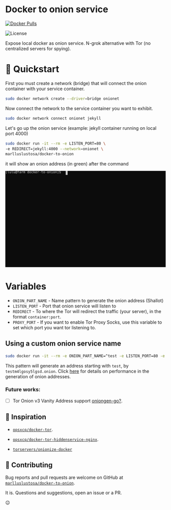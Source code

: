 # Docker to onion service

[![Docker
Pulls](https://img.shields.io/docker/pulls/marlluslustosa/docker-to-onion.svg?style=plastic)](https://hub.docker.com/r/marlluslustosa/docker-to-onion)

![License](https://img.shields.io/badge/License-GPL-blue.svg?style=plastic)

Expose local docker as onion service. N-grok alternative with Tor (no centralized servers for spying).

# 🚀 Quickstart

First you must create a network (bridge) that will connect the onion container with your service container.

```bash
sudo docker network create --driver=bridge onionet
```

Now connect the network to the service container you want to exhibit.

```bash
sudo docker network connect onionet jekyll
```

Let's go up the onion service (example: jekyll container running on local port 4000)

```bash
sudo docker run -it --rm -e LISTEN_PORT=80 \
-e REDIRECT=jekyll:4000 --network=onionet \
marlluslustosa/docker-to-onion
```
it will show an onion address (in green) after the command

![Example](./animation-quickstart.svg)

# Variables

- `ONION_PART_NAME` - Name pattern to generate the onion address (Shallot)
- `LISTEN_PORT` - Port that onion service will listen to
- `REDIRECT` - To where the Tor will redirect the traffic (your server), in the
  format `container:port`.
- `PROXY_PORT` - If you want to enable Tor Proxy Socks, use this variable to set which port you want tor listening to.

## Using a custom onion service name

```bash
sudo docker run -it --rm -e ONION_PART_NAME=^test -e LISTEN_PORT=80 -e REDIRECT=wordpress:80 --network=onionet marlluslustosa/docker-to-onion
```

This pattern will generate an address starting with `test`, by `testm4lgosy5lgsd.onion`. Click [here](https://github.com/marlluslustosa/docker-to-onion/blob/master/shallot/README.asciidoc) for details on performance in the generation of onion addresses.

### Future works:

- [ ] Tor Onion v3 Vanity Address support [oniongen-go?](https://github.com/rdkr/oniongen-go).

## :nail_care: Inspiration

- [`opsxcq/docker-tor`](https://github.com/opsxcq/docker-tor).

- [`opsxcq/docker-tor-hiddenservice-nginx`](https://github.com/opsxcq/docker-tor-hiddenservice-nginx).

- [`torservers/onionize-docker`](https://github.com/torservers/onionize-docker)

## 🚧 Contributing

Bug reports and pull requests are welcome on GitHub at [`marlluslustosa/docker-to-onion`](https://github.com/marlluslustosa/docker-to-onion).

It is. Questions and suggestions, open an issue or a PR.

:wink:
